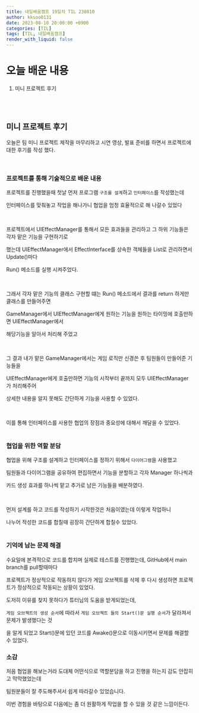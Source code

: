 ```yaml
---
title: 내일배움캠프 19일차 TIL 230810
author: kksoo0131
date: 2023-08-10 20:00:00 +0900
categories: [TIL]
tags: [TIL, 내일배움캠프]
render_with_liquid: false
---
```


# 오늘 배운 내용

1. 미니 프로젝트 후기

<br/>
<br/>

## 미니 프로젝트 후기

 오늘은 팀 미니 프로젝트 제작을 마무리하고 시연 영상, 발표 준비를 하면서 프로젝트에 대한 후기를 작성 했다.

<br/>

 ### 프로젝트를 통해 기술적으로 배운 내용

 프로젝트를 진행했을때 첫날 먼저 프로그램 `구조를 설계`하고 `인터페이스`를 작성했는데

 인터페이스를 맞춰놓고 작업을 해나가니 협업을 엄청 효율적으로 해 나갈수 있었다

 <br/>

 프로젝트에서 UIEffectManager를 통해서 모든 효과들을 관리하고 그 하위 기능들은 각자 맡은 기능을 구현하기로 
 
 했는데 UIEffectManager에서 EffectInterface를 상속한 객체들을 List로 관리하면서 Update()마다 
 
 Run() 메소드를 실행 시켜주었다.

<br/>

그래서 각자 맡은 기능의 클래스 구현할 떄는 Run() 메소드에서 결과를 return 하게만 클래스를 만들어주면

GameManager에서 UIEffectManager에게 원하는 기능을 원하는 타이밍에 호출만하면 UIEffectManager에서

해당기능을 알아서 처리해 주었고

<br/>

그 결과 내가 맡은 GameManager에서는 게임 로직만 신경쓴 후 팀원들이 만들어준 기능들을

UIEffectManager에게 호출만하면 기능의 시작부터 끝까지 모두 UIEffectManager가 처리해주어

상세한 내용을 알지 못해도 간단하게 기능을 사용할 수 있었다.

<br/>

이를 통해 인터페이스를 사용한 협업의 장점과 중요성에 대해서 깨달을 수 있었다.
<br/>
<br/>


### 협업을 위한 역할 분담

협업을 위해 구조를 설계하고 인터페이스를 정하기 위해서 `다이어그램`을 사용했고

팀원들과 다이어그램을 공유하여 편집하면서 기능을 분할하고 각자 Manager 하나씩과

카드 생성 효과를 하나씩 맡고 추가로 남은 기능들을 배분하였다.

<br/>

먼저 설계를 하고 코드를 작성하기 시작한것은 처음이였는데 이렇게 작업하니

나누어 작성한 코드를 합칠때 굉장히 간단하게 합칠수 있었다.
<br/>
<br/>


### 기억에 남는 문제 해결

수요일에 본격적으로 코드를 합치며 실제로 테스트를 진행했는데, GitHub에서 main branch를 pull할때마다 

프로젝트가 정상적으로 작동하지 않다가 게임 오브젝트를 삭제 후 다시 생성하면 프로젝트가 정상적으로 작동되는 상황이 있었다. 

도저히 이유를 찾지 못하다가 튜터님의 도움을 받게되었는데,

`게임 오브젝트의 생성 순서`에 따라서 `게임 오브젝트 들의 Start()문 실행 순서`가 달라져서 문제가 발생했다는 것

을 알게 되었고 Start()문에 있던 코드를 Awake()문으로 이동시키면서 문제를 해결할 수 있었다.



### 소감

처음 협업을 해보는거라 도대체 어떤식으로 역할분담을 하고 진행을 하는지 감도 안잡히고 막막했었는데 

팀원분들이 잘 주도해주셔서 쉽게 따라갈수 있었습니다.

이번 경험을 바탕으로 다음에는 좀 더 원활하게 작업을 할 수 있을 것 같은 느낌이든다.



